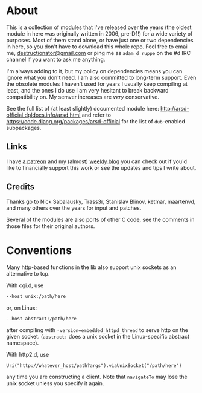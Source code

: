 # About

This is a collection of modules that I've released over the years (the oldest module in here was originally written in 2006, pre-D1!) for a wide variety of purposes. Most of them stand alone, or have just one or two dependencies in here, so you don't have to download this whole repo. Feel free to email me, destructionator@gmail.com or ping me as `adam_d_ruppe` on the #d IRC channel if you want to ask me anything.

I'm always adding to it, but my policy on dependencies means you can ignore what you don't need. I am also committed to long-term support. Even the obsolete modules I haven't used for years I usually keep compiling at least, and the ones I do use I am very hesitant to break backward compatibility on. My semver increases are *very* conservative.

See the full list of (at least slightly) documented module here: http://arsd-official.dpldocs.info/arsd.html and refer to https://code.dlang.org/packages/arsd-official for the list of `dub`-enabled subpackages.

## Links

I have [a patreon](https://www.patreon.com/adam_d_ruppe) and my (almost) [weekly blog](http://dpldocs.info/this-week-in-d/) you can check out if you'd like to financially support this work or see the updates and tips I write about.

## Credits

Thanks go to Nick Sabalausky, Trass3r, Stanislav Blinov, ketmar, maartenvd, and many others over the years for input and patches.

Several of the modules are also ports of other C code, see the comments in those files for their original authors.

# Conventions

Many http-based functions in the lib also support unix sockets as an alternative to tcp.

With cgi.d, use

	--host unix:/path/here

or, on Linux:

	--host abstract:/path/here

after compiling with `-version=embedded_httpd_thread` to serve http on the given socket. (`abstract:` does a unix socket in the Linux-specific abstract namespace).

With http2.d, use

	Uri("http://whatever_host/path?args").viaUnixSocket("/path/here")

any time you are constructing a client. Note that `navigateTo` may lose the unix socket unless you specify it again.
